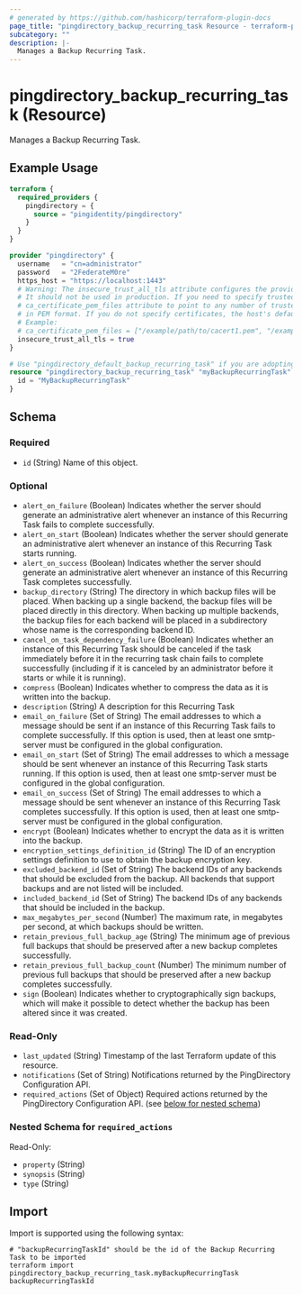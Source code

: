 ```yaml
---
# generated by https://github.com/hashicorp/terraform-plugin-docs
page_title: "pingdirectory_backup_recurring_task Resource - terraform-provider-pingdirectory"
subcategory: ""
description: |-
  Manages a Backup Recurring Task.
---
```


# pingdirectory_backup_recurring_task (Resource)

Manages a Backup Recurring Task.

## Example Usage

```terraform
terraform {
  required_providers {
    pingdirectory = {
      source = "pingidentity/pingdirectory"
    }
  }
}

provider "pingdirectory" {
  username   = "cn=administrator"
  password   = "2FederateM0re"
  https_host = "https://localhost:1443"
  # Warning: The insecure_trust_all_tls attribute configures the provider to trust any certificate presented by the PingDirectory server.
  # It should not be used in production. If you need to specify trusted CA certificates, use the
  # ca_certificate_pem_files attribute to point to any number of trusted CA certificate files
  # in PEM format. If you do not specify certificates, the host's default root CA set will be used.
  # Example:
  # ca_certificate_pem_files = ["/example/path/to/cacert1.pem", "/example/path/to/cacert2.pem"]
  insecure_trust_all_tls = true
}

# Use "pingdirectory_default_backup_recurring_task" if you are adopting existing configuration from the PingDirectory server into Terraform
resource "pingdirectory_backup_recurring_task" "myBackupRecurringTask" {
  id = "MyBackupRecurringTask"
}
```

<!-- schema generated by tfplugindocs -->
## Schema

### Required

- `id` (String) Name of this object.

### Optional

- `alert_on_failure` (Boolean) Indicates whether the server should generate an administrative alert whenever an instance of this Recurring Task fails to complete successfully.
- `alert_on_start` (Boolean) Indicates whether the server should generate an administrative alert whenever an instance of this Recurring Task starts running.
- `alert_on_success` (Boolean) Indicates whether the server should generate an administrative alert whenever an instance of this Recurring Task completes successfully.
- `backup_directory` (String) The directory in which backup files will be placed. When backing up a single backend, the backup files will be placed directly in this directory. When backing up multiple backends, the backup files for each backend will be placed in a subdirectory whose name is the corresponding backend ID.
- `cancel_on_task_dependency_failure` (Boolean) Indicates whether an instance of this Recurring Task should be canceled if the task immediately before it in the recurring task chain fails to complete successfully (including if it is canceled by an administrator before it starts or while it is running).
- `compress` (Boolean) Indicates whether to compress the data as it is written into the backup.
- `description` (String) A description for this Recurring Task
- `email_on_failure` (Set of String) The email addresses to which a message should be sent if an instance of this Recurring Task fails to complete successfully. If this option is used, then at least one smtp-server must be configured in the global configuration.
- `email_on_start` (Set of String) The email addresses to which a message should be sent whenever an instance of this Recurring Task starts running. If this option is used, then at least one smtp-server must be configured in the global configuration.
- `email_on_success` (Set of String) The email addresses to which a message should be sent whenever an instance of this Recurring Task completes successfully. If this option is used, then at least one smtp-server must be configured in the global configuration.
- `encrypt` (Boolean) Indicates whether to encrypt the data as it is written into the backup.
- `encryption_settings_definition_id` (String) The ID of an encryption settings definition to use to obtain the backup encryption key.
- `excluded_backend_id` (Set of String) The backend IDs of any backends that should be excluded from the backup. All backends that support backups and are not listed will be included.
- `included_backend_id` (Set of String) The backend IDs of any backends that should be included in the backup.
- `max_megabytes_per_second` (Number) The maximum rate, in megabytes per second, at which backups should be written.
- `retain_previous_full_backup_age` (String) The minimum age of previous full backups that should be preserved after a new backup completes successfully.
- `retain_previous_full_backup_count` (Number) The minimum number of previous full backups that should be preserved after a new backup completes successfully.
- `sign` (Boolean) Indicates whether to cryptographically sign backups, which will make it possible to detect whether the backup has been altered since it was created.

### Read-Only

- `last_updated` (String) Timestamp of the last Terraform update of this resource.
- `notifications` (Set of String) Notifications returned by the PingDirectory Configuration API.
- `required_actions` (Set of Object) Required actions returned by the PingDirectory Configuration API. (see [below for nested schema](#nestedatt--required_actions))

<a id="nestedatt--required_actions"></a>
### Nested Schema for `required_actions`

Read-Only:

- `property` (String)
- `synopsis` (String)
- `type` (String)

## Import

Import is supported using the following syntax:

```shell
# "backupRecurringTaskId" should be the id of the Backup Recurring Task to be imported
terraform import pingdirectory_backup_recurring_task.myBackupRecurringTask backupRecurringTaskId
```
